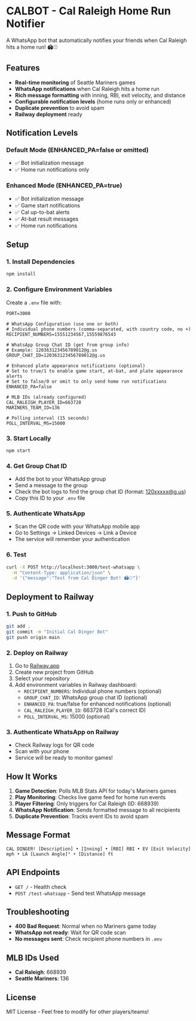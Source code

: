 # CALBOT - Cal Raleigh Home Run Notifier

A WhatsApp bot that automatically notifies your friends when Cal Raleigh hits a home run! 🏟️⚾

## Features

- **Real-time monitoring** of Seattle Mariners games
- **WhatsApp notifications** when Cal Raleigh hits a home run
- **Rich message formatting** with inning, RBI, exit velocity, and distance
- **Configurable notification levels** (home runs only or enhanced)
- **Duplicate prevention** to avoid spam
- **Railway deployment** ready

## Notification Levels

### Default Mode (ENHANCED_PA=false or omitted)
- ✅ Bot initialization message
- ✅ Home run notifications only

### Enhanced Mode (ENHANCED_PA=true)
- ✅ Bot initialization message
- ✅ Game start notifications
- ✅ Cal up-to-bat alerts
- ✅ At-bat result messages
- ✅ Home run notifications

## Setup

### 1. Install Dependencies
```bash
npm install
```

### 2. Configure Environment Variables
Create a `.env` file with:
```
PORT=3000

# WhatsApp Configuration (use one or both)
# Individual phone numbers (comma-separated, with country code, no +)
RECIPIENT_NUMBERS=15551234567,15559876543

# WhatsApp Group Chat ID (get from group info)
# Example: 120363123456789012@g.us
GROUP_CHAT_ID=120363123456789012@g.us

# Enhanced plate appearance notifications (optional)
# Set to true/1 to enable game start, at-bat, and plate appearance alerts
# Set to false/0 or omit to only send home run notifications
ENHANCED_PA=false

# MLB IDs (already configured)
CAL_RALEIGH_PLAYER_ID=663728
MARINERS_TEAM_ID=136

# Polling interval (15 seconds)
POLL_INTERVAL_MS=15000
```

### 3. Start Locally
```bash
npm start
```

### 4. Get Group Chat ID
- Add the bot to your WhatsApp group
- Send a message to the group
- Check the bot logs to find the group chat ID (format: 120xxxxx@g.us)
- Copy this ID to your `.env` file

### 5. Authenticate WhatsApp
- Scan the QR code with your WhatsApp mobile app
- Go to Settings → Linked Devices → Link a Device
- The service will remember your authentication

### 6. Test
```bash
curl -X POST http://localhost:3000/test-whatsapp \
  -H "Content-Type: application/json" \
  -d '{"message":"Test from Cal Dinger Bot! 🏟️⚾"}'
```

## Deployment to Railway

### 1. Push to GitHub
```bash
git add .
git commit -m "Initial Cal Dinger Bot"
git push origin main
```

### 2. Deploy on Railway
1. Go to [Railway.app](https://railway.app)
2. Create new project from GitHub
3. Select your repository
4. Add environment variables in Railway dashboard:
   - `RECIPIENT_NUMBERS`: Individual phone numbers (optional)
   - `GROUP_CHAT_ID`: WhatsApp group chat ID (optional)
   - `ENHANCED_PA`: true/false for enhanced notifications (optional)
   - `CAL_RALEIGH_PLAYER_ID`: 663728 (Cal's correct ID)
   - `POLL_INTERVAL_MS`: 15000 (optional)

### 3. Authenticate WhatsApp on Railway
- Check Railway logs for QR code
- Scan with your phone
- Service will be ready to monitor games!

## How It Works

1. **Game Detection**: Polls MLB Stats API for today's Mariners games
2. **Play Monitoring**: Checks live game feed for home run events
3. **Player Filtering**: Only triggers for Cal Raleigh (ID: 668939)
4. **WhatsApp Notification**: Sends formatted message to all recipients
5. **Duplicate Prevention**: Tracks event IDs to avoid spam

## Message Format

```
CAL DINGER! [Description] • [Inning] • [RBI] RBI • EV [Exit Velocity] mph • LA [Launch Angle]° • [Distance] ft
```

## API Endpoints

- `GET /` - Health check
- `POST /test-whatsapp` - Send test WhatsApp message

## Troubleshooting

- **400 Bad Request**: Normal when no Mariners game today
- **WhatsApp not ready**: Wait for QR code scan
- **No messages sent**: Check recipient phone numbers in `.env`

## MLB IDs Used

- **Cal Raleigh**: 668939
- **Seattle Mariners**: 136

## License

MIT License - Feel free to modify for other players/teams!
